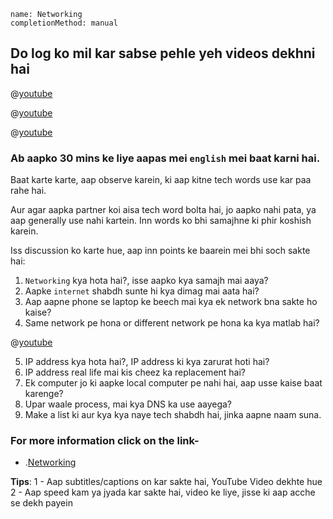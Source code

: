 ```ngMeta
name: Networking
completionMethod: manual
```

## Do log ko mil kar sabse pehle yeh videos dekhni hai

@[youtube](L1i8RiqHakU)

@[youtube](Dxcc6ycZ73M)

@[youtube](ZhEf7e4kopM)


### Ab aapko 30 mins ke liye aapas mei `english` mei baat karni hai.
Baat karte karte, aap observe karein, ki aap kitne tech words use kar paa rahe hai.

Aur agar aapka partner koi aisa tech word bolta hai, jo aapko nahi pata, ya aap generally use nahi kartein. Inn words ko bhi samajhne ki phir koshish karein.

Iss discussion ko karte hue, aap inn points ke baarein mei bhi soch sakte hai:

1. `Networking` kya hota hai?, isse aapko kya samajh mai aaya?
2. Aapke `internet` shabdh sunte hi kya dimag mai aata hai?
3. Aap aapne phone se laptop ke beech mai kya ek network bna sakte ho kaise?
4. Same network pe hona or different network pe hona ka kya matlab hai?

@[youtube](5o8CwafCxnU)

5. IP address kya hota hai?, IP address ki kya zarurat hoti hai?
6. IP address real life mai kis cheez ka replacement hai?
7. Ek computer jo ki aapke local computer pe nahi hai, aap usse kaise baat karenge?
8. Upar waale process, mai kya DNS ka use aayega?
9. Make a list ki aur kya kya naye tech shabdh hai, jinka aapne naam suna.

### For more information click on the link- 
* .[Networking](https://www.computerhope.com/jargon/n/network.htm)

**Tips**:
1 - Aap subtitles/captions on kar sakte hai, YouTube Video dekhte hue
2 - Aap speed kam ya jyada kar sakte hai, video ke liye, jisse ki aap acche se dekh payein
